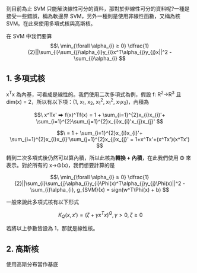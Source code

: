到目前為止 SVM 只能解決線性可分的資料，那對於非線性可分的資料呢?一種是接受一些錯誤，稱為軟邊界 SVM，另外一種則是使用非線性函數，又稱為核 SVM。在此來使用多項式核與高斯核。

在 SVM 中我們要算 $$\ \min_{\forall \alpha_{i} ≥ 0} \dfrac{1}{2}||\sum_{i}\sum_{j}\alpha_{i}y_{i}x^T\alpha_{j}y_{j}x||^2 - \sum_{i}\alpha_{i} $$

## 1. 多項式核
x<sup>T</sup>x 為內基，可看成是線性的。我們使用二次多項式為例，假設 f: R<sup>2</sup>->R<sup>3</sup> 且 dim(x) = 2，所以有以下項：(1, x<sub>1</sub>, x<sub>2</sub>, x<sub>1</sub><sup>2</sup>, x<sub>1</sub><sup>2</sup>, x<sub>1</sub>x<sub>2</sub>)，內積為

$$\ x^Tx' ⮕ f(x)^Tf(x) = 1 + \sum_{i=1}^{2}x_{i}x_{i}'+ \sum_{i=1}^{2}\sum_{j=1}^{2}x_{i}x_{i}'x_{j}x_{j}' $$

$$\ = 1 + \sum_{i=1}^{2}x_{i}x_{i}'+ \sum_{i=1}^{2}x_{i}x_{i}'\sum_{j=1}^{2}x_{j}x_{j}' = 1+x^Tx'+(x^Tx')(x^Tx') $$

轉到二次多項式後仍然可以算內積，所以此核為**轉換 + 內積**，在此我們使用 Φ 來表示。對於所有的 x->Φ(x)，我們想要計算的是

$$\ \min_{\forall \alpha_{i} ≥ 0} \dfrac{1}{2}||\sum_{i}\sum_{j}\alpha_{i}y_{i}\Phi(x)^T\alpha_{j}y_{j}\Phi(x)||^2 - \sum_{i}\alpha_{i}, g_{SVM}(x) = sign(w^T\Phi(x) + b) $$

一般來說此多項式核有以下形式

$$\ K_{Q}(x, x') = (\zeta + \gamma x^Tx)^Q, \gamma > 0, \zeta ≥ 0 $$

若將以上參數皆設為 1，那就是線性核。

## 2. 高斯核
使用高斯分布當作基底
